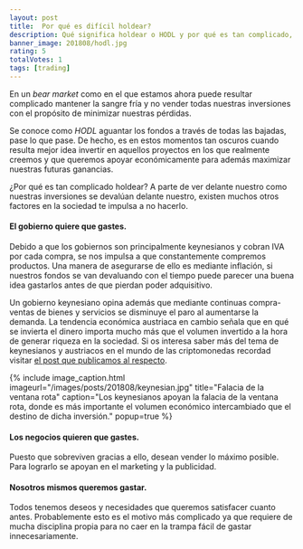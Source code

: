 ```yaml
---
layout: post
title:  Por qué es difícil holdear?
description: Qué significa holdear o HODL y por qué es tan complicado, especialmente en bear markets?
banner_image: 201808/hodl.jpg
rating: 5
totalVotes: 1
tags: [trading]
---
```


En un *bear market* como en el que estamos ahora puede resultar complicado mantener la sangre fría y no vender todas nuestras inversiones con el propósito de minimizar nuestras pérdidas.

<!--more-->

Se conoce como *HODL* aguantar los fondos a través de todas las bajadas, pase lo que pase. De hecho, es en estos momentos tan oscuros cuando resulta mejor idea invertir en aquellos proyectos en los que realmente creemos y que queremos apoyar económicamente para además maximizar nuestras futuras ganancias.

¿Por qué es tan complicado holdear? A parte de ver delante nuestro como nuestras inversiones se devalúan delante nuestro, existen muchos otros factores en la sociedad te impulsa a no hacerlo.


#### El gobierno quiere que gastes.
Debido a que los gobiernos son principalmente keynesianos y cobran IVA por cada compra, se nos impulsa a que constantemente compremos productos. Una manera de asegurarse de ello es mediante inflación, si nuestros fondos se van devaluando con el tiempo puede parecer una buena idea gastarlos antes de que pierdan poder adquisitivo.

Un gobierno keynesiano opina además que mediante continuas compra-ventas de bienes y servicios se disminuye el paro al aumentarse la demanda. La tendencia económica austriaca en cambio señala que en qué se invierta el dinero importa mucho más que el volumen invertido a la hora de generar riqueza en la sociedad. Si os interesa saber más del tema de keynesianos y austriacos en el mundo de las criptomonedas recordad visitar [el post que publicamos al respecto](/cripto-kenesianos-vs-austriacos/).


{% include image_caption.html imageurl="/images/posts/201808/keynesian.jpg" title="Falacia de la ventana rota" caption="Los keynesianos apoyan la falacia de la ventana rota, donde es más importante el volumen económico intercambiado que el destino de dicha inversión." popup=true %}

#### Los negocios quieren que gastes.
Puesto que sobreviven gracias a ello, desean vender lo máximo posible. Para lograrlo se apoyan en el marketing y la publicidad.


#### Nosotros mismos queremos gastar.
Todos tenemos deseos y necesidades que queremos satisfacer cuanto antes. Probablemente esto es el motivo más complicado ya que requiere de mucha disciplina propia para no caer en la trampa fácil de gastar innecesariamente.

